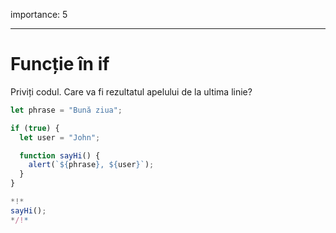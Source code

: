 importance: 5

---
# Funcție în if

Priviți codul. Care va fi rezultatul apelului de la ultima linie?

```js run
let phrase = "Bună ziua";

if (true) {
  let user = "John";

  function sayHi() {
    alert(`${phrase}, ${user}`);
  }
}

*!*
sayHi();
*/!*
```
